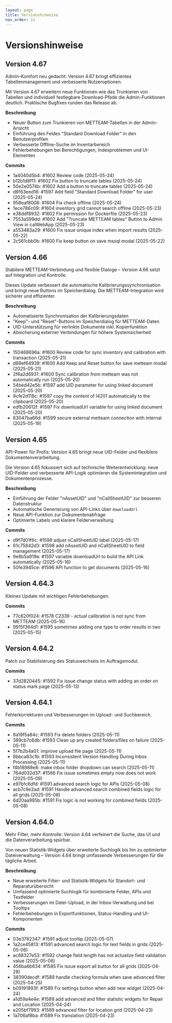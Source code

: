 ```yaml
---
layout: page
title: Versionshinweise
nav_order: 11
---
```


# Versionshinweise

## Version 4.67

Admin-Komfort neu gedacht: Version 4.67 bringt effizientes Tabellenmanagement und verbesserte Nutzeroptionen.

Mit Version 4.67 erweitern neue Funktionen wie das Trunkieren von Tabellen und individuell festlegbare Download-Pfade die Admin-Funktionen deutlich. Praktische Bugfixes runden das Release ab.

**Beschreibung**

- Neuer Button zum Trunkieren von METTEAM-Tabellen in der Admin-Ansicht
- Einführung des Feldes "Standard Download Folder" in den Benutzerprofilen
- Verbesserte Offline-Suche im Inventarbereich
- Fehlerbehebungen bei Berechtigungen, Indexproblemen und UI-Elementen

**Commits**

- 1a4040d5b4: #1602 Review code (2025-05-24)
- b12b1d8f11: #1602 Fix button to truncate tables (2025-05-24)
- 50e2e0574b: #1602 Add a button to truncate tables (2025-05-24)
- d6f63eed18: #1597 Add field "Standard Download Folder" for user (2025-05-24)
- 958eaf8008: #1604 Fix check offline (2025-05-24)
- 1ece786c09: #1604 inventory grid cannot search offline (2025-05-23)
- e38ddf8932: #1602 Fix permission for Dockerfile (2025-05-23)
- 7553a599dd: #1602 Add "Truncate METTEAM tables" Button to Admin View in calWebApp (2025-05-23)
- a553483a29: #1600 Fix issue unique index when import results (2025-05-22)
- 2c561cbb0b: #1600 Fix keep button on save mssql modal (2025-05-22)

## Version 4.66

Stabilere METTEAM-Verbindung und flexible Dialoge – Version 4.66 setzt auf Integration und Kontrolle.

Dieses Update verbessert die automatische Kalibrierungssynchronisation und bringt neue Buttons im Speicherdialog. Die METTEAM-Integration wird sicherer und effizienter.

**Beschreibung**

- Automatisierte Synchronisation der Kalibrierungsdaten
- "Keep"- und "Reset"-Buttons im Speicherdialog für METTEAM-Daten
- UID-Unterstützung für verlinkte Dokumente inkl. Kopierfunktion
- Absicherung externer Verbindungen für höhere Systemsicherheit

**Commits**

- 150468696a: #1600 Review code for sync inventory and calibration with transaction (2025-05-21)
- d89ef64939: #1600 Add Keep and Reset button for save metteam modal (2025-05-21)
- 2f6a2d6931: #1600 Sync calibration from metteam was not automatically run (2025-05-20)
- 54bed42e5b: #1597 add UID parameter for using linked document (2025-05-20)
- 9cfe2d118c: #1597 copy the content of I4201 automatically to the clipboard (2025-05-20)
- edfb20612f: #1597 Fix downloadUrl variable for using linked document (2025-05-20)
- 63047ba66d: #1599 secure external metteam connection with internal (2025-05-19)

## Version 4.65

API-Power für Profis: Version 4.65 bringt neue UID-Felder und flexiblere Dokumentenverarbeitung.

Die Version 4.65 fokussiert sich auf technische Weiterentwicklung: neue UID-Felder und verbesserte API-Logik optimieren die Systemintegration und Dokumentenprozesse.

**Beschreibung**

- Einführung der Felder "nAssetUID" und "nCallSheetUID" zur besseren Datenstruktur
- Automatische Generierung von API-Links über `downloadUrl`
- Neue API-Funktion zur Dokumentenabfrage
- Optimierte Labels und klarere Felderverwaltung

**Commits**

- d9f7d01f6c: #1598 adjust nCallSheetUID label (2025-05-17)
- 61c75842d3: #1598 add nAssetUID and nCallSheetUID to field management (2025-05-17)
- 9e8b5a919a: #1597 variable downloadUrl to build the API Link automatically (2025-05-16)
- 50fe3945ce: #1596 API function to get documents (2025-05-16)

## Version 4.64.3

Kleines Update mit wichtigen Fehlerbehebungen.

**Commits**

- 77c820f024: #1578 C2339 - actual calibration is not sync from METTEAM (2025-05-16)
- 9915f364d1: #1595 sometimes adding one type to order results in two (2025-05-15)

## Version 4.64.2

Patch zur Stabilisierung des Statuswechsels im Auftragsmodul.

**Commits**

- 37d2820445: #1592 Fix issue change status with adding an order on status mark page (2025-05-13)

## Version 4.64.1

Fehlerkorrekturen und Verbesserungen im Upload- und Suchbereich.

**Commits**

- 8a19f5a84c: #1593 Fix delete folders (2025-05-11)
- 389cb7c6db: #1593 Clean up any created folders/files on failure (2025-05-11)
- 5f7b2b4a01: improve upload file page (2025-05-11)
- 8bbca83c1b: #1593 Inconsistent Version Handling During Inbox Processing (2025-05-11)
- f4b18988e8: make inbox folder dropdown can search (2025-05-11)
- 764d032d37: #1566 Fix issue sometimes empty now does not work (2025-05-09)
- e97bfc6dfd: #1591 advanced search logic for APIs (2025-05-08)
- acb7c9e2ad: #1591 Handle advanced search combined fields logic for all grids (2025-05-08)
- 6d20aa995b: #1591 Fix logic is not working for combined fields (2025-05-08)

## Version 4.64.0

Mehr Filter, mehr Kontrolle: Version 4.64 verfeinert die Suche, das UI und die Datenverarbeitung spürbar.

Von neuen Statistik-Widgets über erweiterte Suchlogik bis hin zu optimierter Dateiverwaltung – Version 4.64 bringt umfassende Verbesserungen für die tägliche Arbeit.

**Beschreibung**

- Neue erweiterte Filter- und Statistik-Widgets für Standort- und Reparaturübersicht
- Umfassend optimierte Suchlogik für kombinierte Felder, APIs und Textfelder
- Verbesserungen im Datei-Upload, in der Inbox-Verwaltung und bei Tooltips
- Fehlerbehebungen in Exportfunktionen, Status-Handling und UI-Komponenten

**Commits**

- 03e3782347: #1591 adjust tooltip (2025-05-07)
- 1a2ce45813: #1591 advanced search logic for text fields in grids (2025-05-06)
- ac68327e53: #1592 change field length has not actualize field validation value (2025-05-06)
- 456ba6b634: #1585 Fix issue export all button for all grids (2025-04-28)
- 38390decdf: #1589 handle checking formula when save advanced filter (2025-04-25)
- b09191893f: #1589 Fix settings button when add new widget (2025-04-24)
- a1d59a4e4e: #1589 add advanced and filter statistic widgets for Repair and Location (2025-04-24)
- e205bf7993: #1589 advanced filter for location grid (2025-04-23)
- 1a706af8ba: #1589 Fix translation (2025-04-23)
